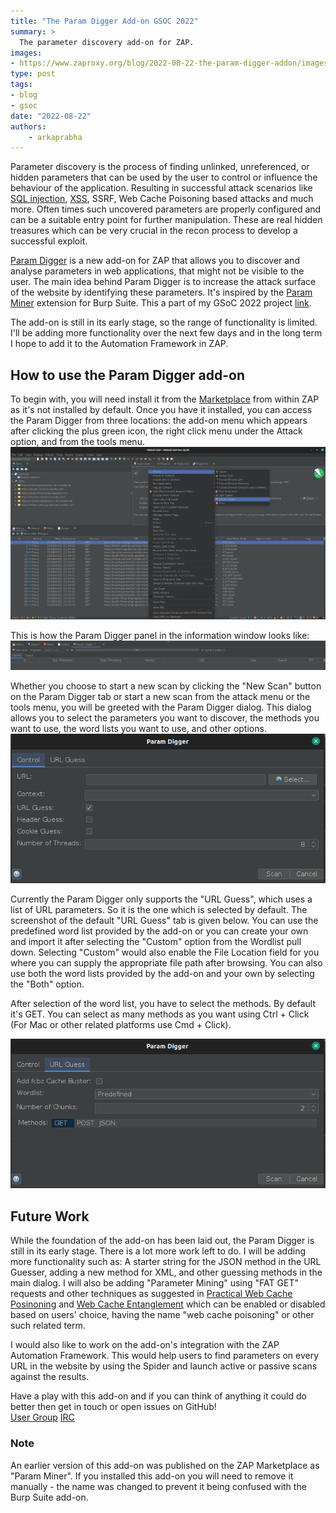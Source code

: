 ```yaml
---
title: "The Param Digger Add-on GSOC 2022"
summary: >
  The parameter discovery add-on for ZAP.
images:
- https://www.zaproxy.org/blog/2022-08-22-the-param-digger-addon/images/mascot.png
type: post
tags:
- blog
- gsoc
date: "2022-08-22"
authors: 
    - arkaprabha
---
```


Parameter discovery is the process of finding unlinked, unreferenced, or hidden parameters that can be used by the user to control or influence the behaviour of the application. Resulting in successful attack scenarios like [SQL injection](https://www.zaproxy.org/docs/alerts/40018/), [XSS](https://www.zaproxy.org/docs/alerts/40012/), SSRF, Web Cache Poisoning based attacks and much more. Often times such uncovered parameters are properly configured and can be a suitable entry point for further manipulation. These are real hidden treasures which can be very crucial in the recon process to develop a successful exploit.  

[Param Digger](/docs/desktop/addons/parameter-digger/) is a new add-on for ZAP that allows you to discover and analyse parameters in web applications, that might not be visible to the user. The main idea behind Param Digger is to increase the attack surface of the website by identifying these parameters. It's inspired by the [Param Miner](https://portswigger.net/bappstore/17d2949a985c4b7ca092728dba871943) extension for Burp Suite. This a part of my GSoC 2022 project [link](https://summerofcode.withgoogle.com/programs/2022/projects/XDtc6Ero).

The add-on is still in its early stage, so the range of functionality is limited. I'll be adding more functionality over the next few days and in the long term I hope to add it to the Automation Framework in ZAP.

## How to use the Param Digger add-on
To begin with, you will need install it from the [Marketplace](/addons/) from within ZAP as it's not installed by default. Once you have it installed, you can access the Param Digger from three locations: the add-on menu which appears after clicking the plus green icon, the right click menu under the Attack option, and from the tools menu. 
![Right click menu](images/right-click-menu-example.png)

This is how the Param Digger panel in the information window looks like:
![Param Digger Tab](images/param-digger.png)

Whether you choose to start a new scan by clicking the "New Scan" button on the Param Digger tab or start a new scan from the attack menu or the tools menu, you will be greeted with the Param Digger dialog. This dialog allows you to select the parameters you want to discover, the methods you want to use, the word lists you want to use, and other options.  
![Param Digger Dialog](images/param-digger-dialog.png)

Currently the Param Digger only supports the "URL Guess", which uses a list of URL parameters. So it is the one which is selected by default. The screenshot of the default "URL Guess" tab is given below. You can use the predefined word list provided by the add-on or you can create your own and import it after selecting the "Custom" option from the Wordlist pull down. Selecting "Custom" would also enable the File Location field for you where you can supply the appropriate file path after browsing. You can also use both the word lists provided by the add-on and your own by selecting the "Both" option. 

After selection of the word list, you have to select the methods. By default it's GET. You can select as many methods as you want using Ctrl + Click (For Mac or other related platforms use Cmd + Click). 

![URL Guess Tab](images/url-guess-tab.png)

## Future Work

While the foundation of the add-on has been laid out, the Param Digger is still in its early stage. There is a lot more work left to do. I will be adding more functionality such as: A starter string for the JSON method in the URL Guesser, adding a new method for XML, and other guessing methods in the main dialog. I will also be adding "Parameter Mining" using "FAT GET" requests and other techniques as suggested in [Practical Web Cache Posinoning](https://portswigger.net/research/practical-web-cache-poisoning) and [Web Cache Entanglement](https://portswigger.net/research/web-cache-entanglement) which can be enabled or disabled based on users' choice, having the name "web cache poisoning" or other such related term.

I would also like to work on the add-on's integration with the ZAP Automation Framework. This would help users to find parameters on every URL in the website by using the Spider and launch active or passive scans against the results.

Have a play with this add-on and if you can think of anything it could do better then get in touch or open issues on GitHub!  
[User Group](https://groups.google.com/group/zaproxy-users)
[IRC](https://web.libera.chat/#zaproxy)

### Note
An earlier version of this add-on was published on the ZAP Marketplace as "Param Miner". If you installed this add-on you will need to remove it manually - the name was changed to prevent it being confused with the Burp Suite add-on.